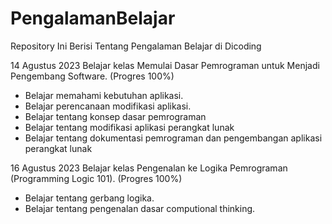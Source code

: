# PengalamanBelajar
Repository Ini Berisi Tentang Pengalaman Belajar di Dicoding

14 Agustus 2023
Belajar kelas Memulai Dasar Pemrograman untuk Menjadi Pengembang Software. (Progres 100%)
  * Belajar memahami kebutuhan aplikasi.
  * Belajar perencanaan modifikasi aplikasi.
  * Belajar tentang konsep dasar pemrograman
  * Belajar tentang modifikasi aplikasi perangkat lunak
  * Belajar tentang dokumentasi pemrograman dan pengembangan aplikasi perangkat lunak
    
16 Agustus 2023
Belajar kelas Pengenalan ke Logika Pemrograman (Programming Logic 101). (Progres 100%)
 * Belajar tentang gerbang logika.
 * Belajar tentang pengenalan dasar computional thinking.
